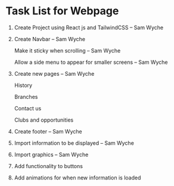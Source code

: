 # Task List for Webpage

1.	Create Project using React js and TailwindCSS – Sam Wyche
2.	Create Navbar – Sam Wyche

  	Make it sticky when scrolling – Sam Wyche
  	
    Allow a side menu to appear for smaller screens – Sam Wyche
4.	Create new pages – Sam Wyche

  	History

  	Branches

  	Contact us

  	Clubs and opportunities
6.	Create footer – Sam Wyche
7.	Import information to be displayed – Sam Wyche
8.	Import graphics – Sam Wyche
9.	Add functionality to buttons
10.	Add animations for when new information is loaded
